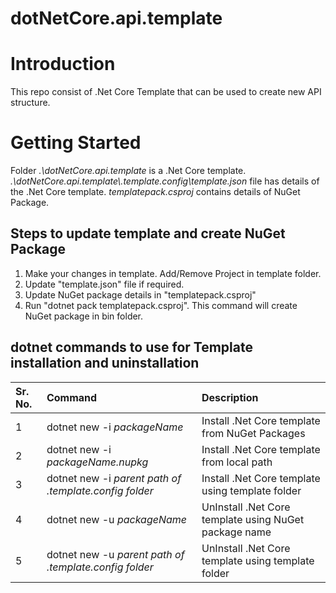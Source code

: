 # dotNetCore.api.template

# Introduction 
This repo consist of .Net Core Template that can be used to create new API structure. 

# Getting Started
Folder *.\\dotNetCore.api.template* is a .Net Core template. 
*.\\dotNetCore.api.template\\.template.config\\template.json* file has details of the .Net Core template. 
*templatepack.csproj* contains details of NuGet Package.

## Steps to update template and create NuGet Package
1. Make your changes in template. Add/Remove Project in template folder.
2. Update "template.json" file if required.
3. Update NuGet package details in "templatepack.csproj"
4. Run "dotnet pack templatepack.csproj". This command will create NuGet package in bin folder.

## dotnet commands to use for Template installation and uninstallation
| Sr. No.       | Command           | Description  |
|:--- |:-------------|:-----|
| 1 | dotnet new -i *packageName* | Install .Net Core template from NuGet Packages |
| 2 | dotnet new -i *packageName.nupkg*      |   Install .Net Core template from local path |
| 3 | dotnet new -i *parent path of .template.config folder*      |    Install .Net Core template using template folder |
| 4 | dotnet new -u *packageName*      |    UnInstall .Net Core template using NuGet package name |
| 5 | dotnet new -u *parent path of .template.config folder*      |    UnInstall .Net Core template using template folder |
